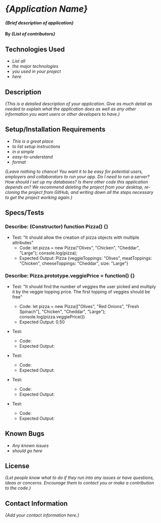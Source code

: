 # _{Application Name}_

#### _{Brief description of application}_

#### By _**{List of contributors}**_

## Technologies Used

* _List all_
* _the major technologies_
* _you used in your project_
* _here_

## Description

_{This is a detailed description of your application. Give as much detail as needed to explain what the application does as well as any other information you want users or other developers to have.}_

## Setup/Installation Requirements

* _This is a great place_
* _to list setup instructions_
* _in a simple_
* _easy-to-understand_
* _format_

_{Leave nothing to chance! You want it to be easy for potential users, employers and collaborators to run your app. Do I need to run a server? How should I set up my databases? Is there other code this application depends on? We recommend deleting the project from your desktop, re-cloning the project from GitHub, and writing down all the steps necessary to get the project working again.}_

## Specs/Tests

### Describe: (Constructor) function Pizza() {}
* Test: "It should allow the creation of pizza objects with multiple attributes"
  * Code: let pizza = new Pizza("Olives", "Chicken", "Cheddar", "Large");
    console.log(pizza);
  * Expected Output: Pizza {veggieToppings: "Olives", meatToppings: "Chicken", cheeseToppings: "Cheddar", size: "Large"}

### Describe: Pizza.prototype.veggiePrice = function() {}
* Test: "It should find the number of veggies the user picked and multiply it by the veggie topping price. The first topping of veggies should be free"
  * Code: let pizza = new Pizza(["Olives", "Red Onions", "Fresh Spinach"], "Chicken", "Cheddar", "Large");
    console.log(pizza.veggiePrice())
  * Expected Output: 0.50

* Test:
  * Code: 
  * Expected Output:

* Test:
  * Code: 
  * Expected Output:

* Test:
  * Code: 
  * Expected Output:

* Test:
  * Code: 
  * Expected Output:

## Known Bugs

* _Any known issues_
* _should go here_

## License

_{Let people know what to do if they run into any issues or have questions, ideas or concerns.  Encourage them to contact you or make a contribution to the code.}_

## Contact Information

_{Add your contact information here.}_